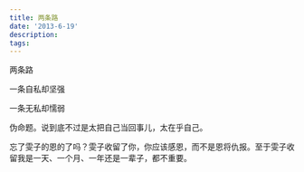 ```yaml
---
title: 两条路
date: '2013-6-19'
description: 
tags: 
---
```

<p>两条路</p>
<p>一条自私却坚强</p>
<p>一条无私却懦弱</p>
<p>伪命题。说到底不过是太把自己当回事儿，太在乎自己。</p>
<p>忘了雯子的恩的了吗？雯子收留了你，你应该感恩，而不是恩将仇报。至于雯子收留我是一天、一个月、一年还是一辈子，都不重要。</p>